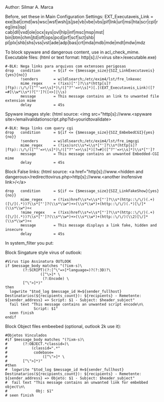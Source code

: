 Author: Silmar A. Marca

Before, set these in Main Configuration Settings:
EXT_Executaveis_Link	= exe|bat|cmd|ws|wsc|wsf|wsh|js|jse|vb|vbe|vbs|pif|lnk|url|msi|hta|scr|cpl|reg|ins|isp| \
			  cab|dll|vxd|ole|ocx|sys|ovl|hlp|inf|msc|msp|mst| \
    		          bin|btm|chm|jtd|oft|ops|pcd|prf|scf|sct|shb| \
			  pl|plx|shb|shs|vss|vst|ade|adp|bas|crt|mda|mdb|mde|mdt|mdw|mdz

To block spyware and dangerous content, use in acl\_check\_mime. 
Executable files: (html or text format: http[s]://\<virus
site\>/executable.exe)

    #-BLK: Nega links para arquivos com extensoes perigosas
    drop   condition      = ${if <= {$message_size}{SIZ_LinkExecutaveis}{yes}{no}}
           !senders       = wildlsearch;/etc/exim4/lst/fre_lnkexec
           mime_regex     = (?ixs)["']?\\s*(http[s]?|ftp)::\/\/([^"'=>\\s]*)\/([^?"'=>\\s]*)[.](EXT_Executaveis_Link)([?=#]\\w*\\s*)?["']?([<>]|\\s)
           message        = This message contains an link to unwanted file extension mime
           delay          = 45s

Spyware images style: (html source: \<img src="http[s]://www.\<spyware
site\>/emailvalidationscript.php?id=youridtovalidate\>

    #-BLK: Nega links com query cgi
    drop   condition      = ${if <= {$message_size}{SIZ_EmbebedCGI}{yes}{no}}
           !senders       = wildlsearch;/etc/exim4/lst/fre_imgcgi
           mime_regex     = (?ixs)src\\s*=\\s*["']?\\s*(http[s]?|ftp)::\/\/([^"'=>\\s]*)\/([^?"'=>\\s]*)[?=#]([^?"'=>\\s]*)\\s*["']?
           message        = This message contains an unwanted Embedded-CGI mime
           delay          = 45s

Block False links: (html source: \<a href="http[s]://www.\<hidden and
dangerous\>/redirecttovirus.php\>http[s]://www.\<another inofensive
link\>/\</a\>

    drop   condition      = ${if <= {$message_size}{SIZ_LinkFakeShow}{yes}{no}}
           mime_regex     = (?ixs)href\\s*=\\s*["']?\\s*(http::\/\/)(.+)([\/](.*))?\\s*["']?(\\s*\\w*)+>(\\s*\\w*)+(http::\/\/)(.*)[\/]*(\\s*\\w*)+<
           !mime_regex    = (?ixs)href\\s*=\\s*["']?\\s*(http::\/\/)(.+)([\/](.*))?\\s*["']?(\\s*\\w*)+>(\\s*\\w*)+(http::\/\/)(\\2)[\/]*(\\s*\\w*)+<
           message        = This message displays a link fake, hidden and insecure
           delay          = 45s

In system\_filter you put:

Block Singature style virus of outlook:

    #Virus tipo Assinatura OUTLOOK
    if $message_body matches "(?ixm-s)\
            (?:SCRIPT)(?:[^\"=>]*language=)?(?:3D)?\
                    ([^\>]* \
                     (?:Encode) \
            [^\">]*)"
    then
      logwrite "$tod_log $message_id H=${sender_fullhost} Destinatarios(${recipients_count}): ${recipients} - Remetente: ${sender_address} => Script: $1 - Subject: $header_subject"
      fail text "This message contains an unwanted script encode\n\
                 Script: $1"
      seen finish
    endif

Block Object files embeebed (optional, outlook 2k use it):

    #Objetos Vinculados
    #if $message_body matches "(?ixm-s)\
    #       (?:OBJECT.*classid=)\
    #           (classid=".*"
    #            codebase=
    #                ([^\">]* \
    #       [^\">]*)"
    #then
    #  logwrite "$tod_log $message_id H=${sender_fullhost} Destinatarios(${recipients_count}): ${recipients} - Remetente: ${sender_address} => Objeto: $1 - Subject: $header_subject"
    #  fail text "This message contains an unwanted link for embebbed object\n\
    #             Obj: $1"
    # seen finish
